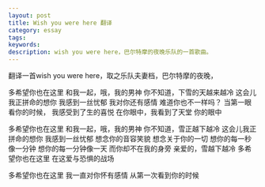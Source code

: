 ```yaml
---
layout: post
title: Wish you were here 翻译
category: essay
tags: 
keywords: 
description: wish you were here，巴尔特摩的夜晚乐队的一首歌曲。
---
```


翻译一首wish you were here，取之乐队夫妻档，巴尔特摩的夜晚，

多希望你也在这里
和我一起，哦，我的男神
你不知道，下雪的天越来越冷
这会儿我正拼命的想你
我感到一丝忧郁
我对你还有感情
难道你也不一样吗？
当第一眼看你的时候，
我感受到了生的喜悦
在你眼中，我看到了天堂
你的眼中

多希望你也在这里
和我一起，哦，我的男神
你不知道，雪正越下越冷
这会儿我正拼命的想你
我感到一丝忧郁
想念你的音容笑貌
想念关于你的一切
想你的每一秒像一分钟
想你的每一分钟像一天
而你却不在我的身旁
亲爱的，雪越下越冷
多希望你也在这里
在这爱与恐惧的战场

多希望你也在这里
我一直对你怀有感情
从第一次看到你的时候
